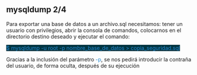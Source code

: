 ## mysqldump 2/4

Para exportar una base de datos a un archivo.sql necesitamos: tener un usuario con privilegios, abrir la consola de comandos, colocarnos en el directorio destino deseado y ejecutar el comando:<br /> 

<span style="color:#268BD2; background: #003542;">$ mysqldump -u root -p nombre_base_de_datos > copia_seguridad.sql</span><br />

Gracias a la inclusión del parámetro <span style="color:#268BD2">-p</span>, se nos pedirá introducir la contraña del usuario, de forma oculta, después de su ejecución